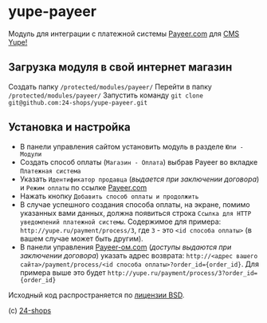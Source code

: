 # yupe-payeer
Модуль для интеграции с платежной системы [Payeer.com](https://payeer.com/03118520) для [CMS Yupe!](http://yupe.ru)

## Загрузка модуля в свой интернет магазин
Создать папку `/protected/modules/payeer/`
Перейти в папку `/protected/modules/payeer/`
Запустить команду `git clone git@github.com:24-shops/yupe-payeer.git`

## Установка и настройка
* В панели управления сайтом установить модуль в разделе `Юпи - Модули`
* Создать способ оплаты (`Магазин - Оплата`) выбрав Payeer во вкладке `Платежная система`
* Указать `Идентификатор продавца` (_выдается при заключении договора_) и `Режим оплаты` по ссылке [Payeer.com](https://payeer.com/03118520)
* Нажать кнопку `Добавить способ оплаты и продолжить`
* В случае успешного создания способа оплаты, на экране, помимо указанных вами данных, должна появиться строка `Ссылка для HTTP уведомлений платежной системы`.
Содержимое для примера: `http://yupe.ru/payment/process/3`, где `3` - это `<id способа оплаты>` (в вашем случае может быть другим).
* В панели управления [Payeer-ом.com](https://payeer.com/03118520) (_доступы выдаются при заключении договора_) указать адрес возврата: `http://<адрес вашего сайта>/payment/process/<id способа оплаты>?order_id={order_id}`.
Для примера выше это будет `http://yupe.ru/payment/process/3?order_id={order_id}`

Исходный код распространяется по [лицензии BSD](http://ru.wikipedia.org/wiki/%D0%9B%D0%B8%D1%86%D0%B5%D0%BD%D0%B7%D0%B8%D1%8F_BSD).

(с) [24-shops](https://github.com/24-shops)